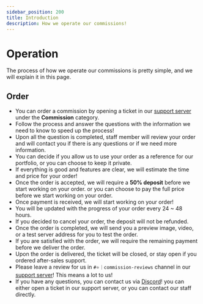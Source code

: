 ```yaml
---
sidebar_position: 200
title: Introduction
description: How we operate our commissions! 
---
```


# Operation

The process of how we operate our commissions is pretty simple, and we will explain it in this page.

## Order
- You can order a commission by opening a ticket in our [support server](https://go.imanity.dev/discord) under the **Commission** category.
- Follow the process and answer the questions with the information we need to know to speed up the process!
- Upon all the question is completed, staff member will review your order and will contact you if there is any questions or if we need more information.
- You can decide if you allow us to use your order as a reference for our portfolio, or you can choose to keep it private.
- If everything is good and features are clear, we will estimate the time and price for your order!
- Once the order is accepted, we will require a **50% deposit** before we start working on your order. or you can choose to pay the full price before we start working on your order.
- Once payment is received, we will start working on your order!
- You will be updated with the progress of your order every 24 ~ 48 hours.
- If you decided to cancel your order, the deposit will not be refunded.
- Once the order is completed, we will send you a preview image, video, or a test server address for you to test the order. 
- If you are satisfied with the order, we will require the remaining payment before we deliver the order.
- Upon the order is delivered, the ticket will be closed, or stay open if you ordered after-sales support.
- Please leave a review for us in `#⭐｜commission-reviews` channel in our [support server](https://go.imanity.dev/discord)! This means a lot to us!
- If you have any questions, you can contact us via [Discord](https://go.imanity.dev/discord)! you can either open a ticket in our support server, or you can contact our staff directly.
